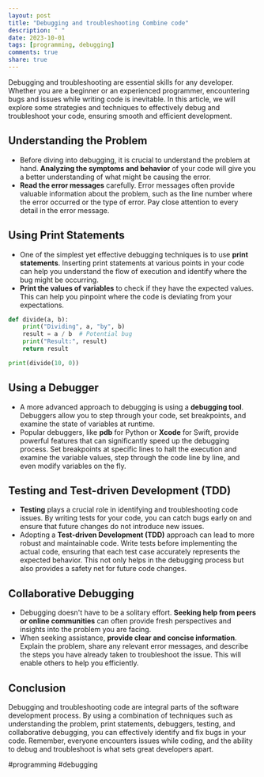 ```yaml
---
layout: post
title: "Debugging and troubleshooting Combine code"
description: " "
date: 2023-10-01
tags: [programming, debugging]
comments: true
share: true
---
```


Debugging and troubleshooting are essential skills for any developer. Whether you are a beginner or an experienced programmer, encountering bugs and issues while writing code is inevitable. In this article, we will explore some strategies and techniques to effectively debug and troubleshoot your code, ensuring smooth and efficient development.

## Understanding the Problem
* Before diving into debugging, it is crucial to understand the problem at hand. **Analyzing the symptoms and behavior** of your code will give you a better understanding of what might be causing the error.
* **Read the error messages** carefully. Error messages often provide valuable information about the problem, such as the line number where the error occurred or the type of error. Pay close attention to every detail in the error message.

## Using Print Statements
* One of the simplest yet effective debugging techniques is to use **print statements**. Inserting print statements at various points in your code can help you understand the flow of execution and identify where the bug might be occurring.
* **Print the values of variables** to check if they have the expected values. This can help you pinpoint where the code is deviating from your expectations.

```python
def divide(a, b):
    print("Dividing", a, "by", b)
    result = a / b  # Potential bug
    print("Result:", result)
    return result

print(divide(10, 0))
```

## Using a Debugger
* A more advanced approach to debugging is using a **debugging tool**. Debuggers allow you to step through your code, set breakpoints, and examine the state of variables at runtime.
* Popular debuggers, like **pdb** for Python or **Xcode** for Swift, provide powerful features that can significantly speed up the debugging process. Set breakpoints at specific lines to halt the execution and examine the variable values, step through the code line by line, and even modify variables on the fly.

## Testing and Test-driven Development (TDD)
* **Testing** plays a crucial role in identifying and troubleshooting code issues. By writing tests for your code, you can catch bugs early on and ensure that future changes do not introduce new issues.
* Adopting a **Test-driven Development (TDD)** approach can lead to more robust and maintainable code. Write tests before implementing the actual code, ensuring that each test case accurately represents the expected behavior. This not only helps in the debugging process but also provides a safety net for future code changes.

## Collaborative Debugging
* Debugging doesn't have to be a solitary effort. **Seeking help from peers or online communities** can often provide fresh perspectives and insights into the problem you are facing.
* When seeking assistance, **provide clear and concise information**. Explain the problem, share any relevant error messages, and describe the steps you have already taken to troubleshoot the issue. This will enable others to help you efficiently.

## Conclusion
Debugging and troubleshooting code are integral parts of the software development process. By using a combination of techniques such as understanding the problem, print statements, debuggers, testing, and collaborative debugging, you can effectively identify and fix bugs in your code. Remember, everyone encounters issues while coding, and the ability to debug and troubleshoot is what sets great developers apart.

#programming #debugging
